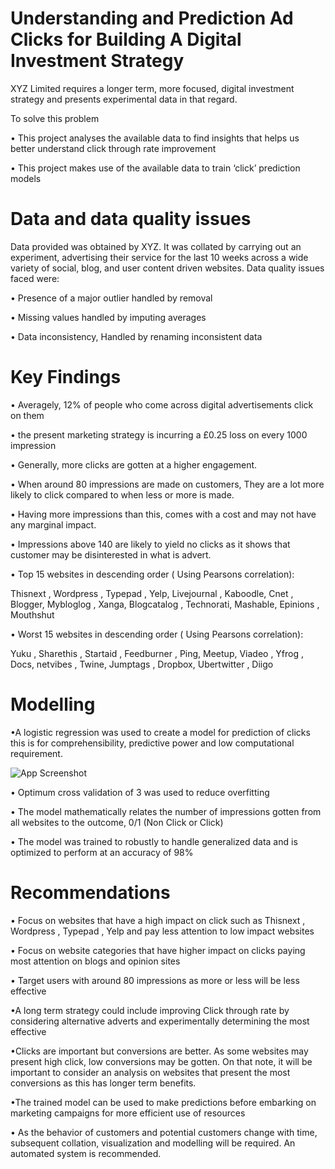 # Understanding and Prediction Ad Clicks for Building A Digital Investment Strategy

XYZ Limited requires a longer term, more focused, digital investment strategy and
presents experimental data in that regard.

To solve this problem

• This project analyses the available data to find insights that helps us better understand click through rate
improvement

• This project makes use of the available data to train ‘click’ prediction models


# Data and data quality issues

Data provided was obtained by XYZ. It was collated by carrying out an experiment,
advertising their service for the last 10 weeks across a wide variety of social, blog, and
user content driven websites.
Data quality issues faced were:

• Presence of a major outlier handled by removal

• Missing values handled by imputing averages

• Data inconsistency, Handled by renaming inconsistent data


# Key Findings

• Averagely, 12% of people who come across digital advertisements click on them

• the present marketing strategy is incurring a £0.25 loss on every 1000 impression

• Generally, more clicks are gotten at a higher engagement.

• When around 80 impressions are made on customers, They are a lot more likely to click compared to when less or more is made.

• Having more impressions than this, comes with a cost and may not have any marginal impact.

• Impressions above 140 are likely to yield no clicks as it shows that customer may be disinterested in what is advert.

• Top 15 websites in descending order ( Using Pearsons correlation):

Thisnext , Wordpress , Typepad , Yelp, Livejournal , Kaboodle, Cnet , Blogger, Mybloglog , Xanga, Blogcatalog ,
Technorati, Mashable, Epinions , Mouthshut

• Worst 15 websites in descending order ( Using Pearsons correlation):

Yuku , Sharethis , Startaid , Feedburner , Ping, Meetup, Viadeo , Yfrog , Docs, netvibes , Twine, Jumptags , Dropbox,
Ubertwitter , Diigo

# Modelling

•A logistic regression was used to create a model for prediction of clicks this is for comprehensibility, predictive power and low computational requirement.

![App Screenshot](https://miro.medium.com/max/720/1*CYAn9ACXrWX3IneHSoMVOQ.gif)

• Optimum cross validation of 3 was used to reduce overfitting

• The model mathematically relates the number of impressions gotten from all websites to the outcome, 0/1 (Non Click or Click)

• The model was trained to robustly to handle generalized data and is optimized to perform at an accuracy of 98%

# Recommendations

• Focus on websites that have a high impact on click such as Thisnext , Wordpress , Typepad , Yelp and pay
less attention to low impact websites

• Focus on website categories that have higher impact on clicks paying most attention on blogs and opinion
sites

• Target users with around 80 impressions as more or less will be less effective

•A long term strategy could include improving Click through rate by considering alternative adverts and
experimentally determining the most effective

•Clicks are important but conversions are better. As some websites may present high click, low conversions
may be gotten. On that note, it will be important to consider an analysis on websites that present the
most conversions as this has longer term benefits.

•The trained model can be used to make predictions before embarking on marketing campaigns for more
efficient use of resources

• As the behavior of customers and potential customers change with time, subsequent collation,
visualization and modelling will be required. An automated system is recommended.
